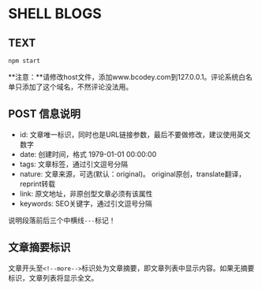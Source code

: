 # SHELL BLOGS

## TEXT

```bash
npm start
```

**注意：**请修改host文件，添加www.bcodey.com到127.0.0.1。评论系统白名单只添加了这个域名，不然评论没法用。

## POST 信息说明

- id: 文章唯一标识，同时也是URL链接参数，最后不要做修改，建议使用英文数字
- date: 创建时间，格式 1979-01-01 00:00:00
- tags: 文章标签，通过引文逗号分隔
- nature: 文章来源，可选(默认：original)。 original原创，translate翻译，reprint转载
- link: 原文地址，非原创型文章必须有该属性
- keywords: SEO关键字，通过引文逗号分隔

说明段落前后三个中横线`---`标记！

## 文章摘要标识

文章开头至`<!--more-->`标识处为文章摘要，即文章列表中显示内容。如果无摘要标识，文章列表将显示全文。